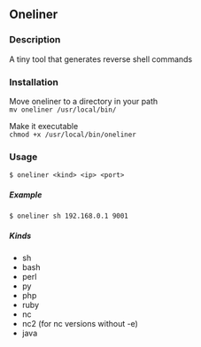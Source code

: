## Oneliner

### Description

A tiny tool that generates reverse shell commands


### Installation

Move oneliner to a directory in your path  
`mv oneliner /usr/local/bin/`

Make it executable  
`chmod +x /usr/local/bin/oneliner`

### Usage

`$ oneliner <kind> <ip> <port>`

##### Example

`$ oneliner sh 192.168.0.1 9001`

##### Kinds
- sh
- bash
- perl
- py
- php
- ruby
- nc
- nc2 (for nc versions without -e)
- java
